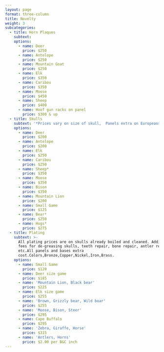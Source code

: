 ```yaml
---
layout: page
format: three-column
title: Novelty
weight: 3
subcategories:
  - title: Horn Plaques
    subtext:
    options:
      - name: Deer
        price: $250
      - name: Antelope
        price: $250
      - name: Mountain Goat
        price: $250
      - name: Elk
        price: $350
      - name: Caribou
        price: $350
      - name: Moose
        price: $450
      - name: Sheep
        price: $400
      - name: Hoof gun racks on panel
        price: $300 & up
  - title: Skulls
    subtext: '*Prices vary on size of skull,  Panels extra on Europeans'
    options:
      - name: Deer
        price: $200
      - name: Antelope
        price: $200
      - name: Elk
        price: $250
      - name: Caribou
        price: $250
      - name: Sheep*
        price: $350
      - name: Moose
        price: $350
      - name: Bison
        price: $350
      - name: Mountain Lion
        price: $200
      - name: Small Game
        price: $125
      - name: Bear*
        price: $250
      - name: Hogs*
        price: $275
  - title: Plating
    subtext: >-
      All plating prices are on skulls already boiled and cleaned. Additional
      fees for de-greasing skulls, teeth repair, bone repair, antler repairs
      etc.All panels and bases extra
      cost.Colors,Bronze,Copper,Nickel,Iron,Brass.
    options:
      - name: Small Game
        price: $120
      - name: Deer size game
        price: $185
      - name: 'Mountain Lion, Black bear'
        price: $225
      - name: Elk size game
        price: $255
      - name: 'Brown, Grizzly bear, Wild boar'
        price: $255
      - name: 'Moose, Bison, Steer'
        price: $295
      - name: Cape Buffalo
        price: $295
      - name: 'Zebra, Giraffe, Horse'
        price: $315
      - name: 'Antlers, Horns'
        price: $2.00 per B&C inch
---
```


